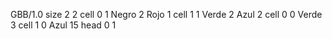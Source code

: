 <gs-board> GBB/1.0
size 2 2
cell 0 1 Negro 2 Rojo 1
cell 1 1 Verde 2 Azul 2
cell 0 0 Verde 3
cell 1 0 Azul 15
head 0 1
 </gs-board>